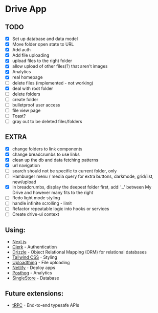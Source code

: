 # Drive App

## TODO

- [x] Set up database and data model
- [x] Move folder open state to URL
- [x] Add auth
- [x] Add file uploading
- [x] upload files to the right folder
- [x] allow upload of other files(?) that aren't images
- [x] Analytics
- [x] real homepage
- [ ] delete files (implemented - not working)
- [x] deal with root folder
- [ ] delete folders
- [ ] create folder
- [ ] bulletproof user access
- [ ] file view page
- [ ] Toast?
- [ ] gray out to be deleted files/folders

## EXTRA

- [x] change folders to link components
- [x] change breadcrumbs to use links
- [x] clean up the db and data fetching patterns
- [x] url navigation
- [ ] search should not be specific to current folder, only
- [ ] Hamburger menu / media query for extra buttons, darkmode, grid/list, new/upload
- [x] In breadcrumbs, display the deepest folder first, add '...' between My Drive and however many fits to the right
- [ ] Redo light mode styling
- [ ] handle infinite scrolling - limit
- [ ] Refactor repeatable logic into hooks or services
- [ ] Create drive-ui context

## Using:

- [Next.js](https://nextjs.org/docs)
- [Clerk](https://clerk.com/docs) - Authentication
- [Drizzle](https://orm.drizzle.team/docs/overview) - Object Relational Mapping (ORM) for relational databases
- [Tailwind CSS](https://tailwindcss.com/docs/installation/) - Styling
- [Uploadthing](https://docs.uploadthing.com/) - File uploading
- [Netlify](https://docs.netlify.com/) - Deploy apps
- [Posthog](https://posthog.com/docs) - Analytics
- [SingleStore](https://www.singlestore.com/) - Database

## Future extensions:

- [tRPC](https://trpc.io) - End-to-end typesafe APIs
